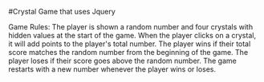 #Crystal Game that uses Jquery

Game Rules:
The player is shown a random number and four crystals with hidden values at the start of the game.
When the player clicks on a crystal, it will add points to the player's total number. 
The player wins if their total score matches the random number from the beginning of the game.
The player loses if their score goes above the random number.
The game restarts with a new number whenever the player wins or loses.
